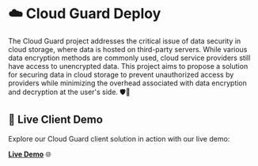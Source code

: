 # ☁️ Cloud Guard Deploy 

The Cloud Guard project addresses the critical issue of data security in cloud storage, where data is hosted on third-party servers. While various data encryption methods are commonly used, cloud service providers still have access to unencrypted data. This project aims to propose a solution for securing data in cloud storage to prevent unauthorized access by providers while minimizing the overhead associated with data encryption and decryption at the user's side. 🛡️💾

## 🚀 Live Client Demo

Explore our Cloud Guard client solution in action with our live demo:

[**Live Demo**](https://cloud-guard-client.onrender.com/) 🌐
